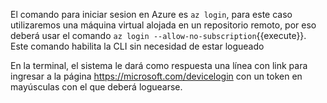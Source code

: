 El comando para iniciar sesion en Azure es `az login`, para este caso utilizaremos una máquina virtual alojada en un repositorio remoto, por eso deberá usar el comando `az login --allow-no-subscription`{{execute}}. Este comando habilita la CLI sin necesidad de estar logueado

En la terminal, el sistema le dará como respuesta una línea con link para ingresar a la página https://microsoft.com/devicelogin con un token en mayúsculas con el que deberá loguearse.
